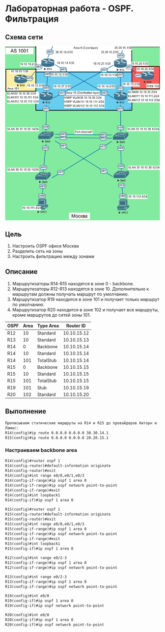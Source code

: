 # Лабораторная работа - OSPF. Фильтрация 
## Схема сети
![alt text](https://github.com/V1RaJ97/OTUS-NE/blob/c7e10c42deb75c5c2969e7365c882f5c12e70bf3/Professional/Labs/OSPF/OSPF%20MSK.png)
## Цель
1. Настроить OSPF офисе Москва
2. Разделить сеть на зоны
3. Настроить фильтрацию между зонами
## Описание
1. Маршрутизаторы R14-R15 находятся в зоне 0 - backbone.
2. Маршрутизаторы R12-R13 находятся в зоне 10. Дополнительно к маршрутам должны получать маршрут по умолчанию.
3. Маршрутизатор R19 находится в зоне 101 и получает только маршрут по умолчанию.
4. Маршрутизатор R20 находится в зоне 102 и получает все маршруты, кроме маршрутов до сетей зоны 101.

| OSPF | Area | Type Area |  Router ID  |
|------|------|-----------|-------------|
| R12  | 10   | Standard  | 10.10.15.12 |
| R13  | 10   | Standard  | 10.10.15.13 |
| R14  | 0    | Backbone  | 10.10.15.14 |
| R14  | 10   | Standard  | 10.10.15.14 |
| R14  | 101  | TotalStub | 10.10.15.14 |
| R15  | 0    | Backbone  | 10.10.15.15 |
| R15  | 10   | Standard  | 10.10.15.15 |
| R15  | 101  | TotalStub | 10.10.15.15 |
| R19  | 101  | Stub      | 10.10.15.19 |
| R20  | 102  | Standard  | 10.10.15.20 |

## Выполнение
```
Прописываем статические маршруты на R14 и R15 до провайдеров Киторн и Ламас:
R14(config)#ip route 0.0.0.0 0.0.0.0 30.30.14.1
R15(config)#ip route 0.0.0.0 0.0.0.0 20.20.15.1
```
### Настраиваем backbone area
```
R14(config)#router ospf 1
R14(config-router)#default-information originate
R14(config-router)#exit
R14(config)#int range e0/0,e0/1,e0/3
R14(config-if-range)#ip ospf 1 area 0
R14(config-if-range)#ip ospf network point-to-point
R14(config-if-range)#exit
R14(config)#int loopback1
R14(config-if)#ip ospf 1 area 0
```
```
R15(config)#router ospf 1
R15(config-router)#default-information originate
R15(config-router)#exit
R15(config)#int range e0/0,e0/1,e0/3
R15(config-if-range)#ip ospf 1 area 0
R15(config-if-range)#ip ospf network point-to-point
R15(config-if-range)#exit
R15(config)#int loopback1
R15(config-if)#ip ospf 1 area 0
```
```
R12(config)#int range e0/2-3
R12(config-if-range)#ip ospf 1 area 0
R12(config-if-range)#ip ospf network point-to-point
```
```
R13(config)#int range e0/2-3
R13(config-if-range)#ip ospf 1 area 0
R13(config-if-range)#ip ospf network point-to-point
```
```
R19(config)#int e0/0
R19(config-if)#ip ospf 1 area 0
R19(config-if)#ip ospf network point-to-point
```
```
R20(config)#int e0/0
R20(config-if)#ip ospf 1 area 0
R20(config-if)#ip ospf network point-to-point
```
